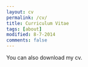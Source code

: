 ```yaml
---
layout: cv
permalink: /cv/
title: Curriculum Vitae
tags: [about]
modified: 8-7-2014
comments: false
---
```

You can also download my cv.
